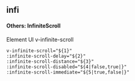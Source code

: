 ## infi
#### Others: InfiniteScroll
Element UI v-infinite-scroll
```
v-infinite-scroll="${1}"
:infinite-scroll-delay="${2}"
:infinite-scroll-distance="${3}"
:infinite-scroll-disabled="${4|false,true|}"
:infinite-scroll-immediate="${5|true,false|}"
```